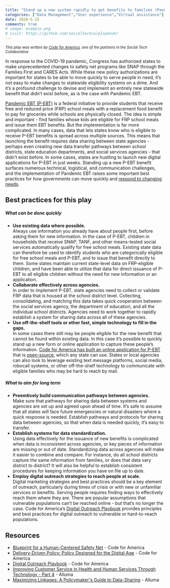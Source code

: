 ```yaml
---
title: "Stand up a new system rapidly to get benefits to families (Pandemic-EBT)"
categories: ["Data Management","User experience","Virtual assistance"]
date: 2020-5-15
comments: true
# image: example.png
# visit: https://github.com/socialtechus/playbook/
---
```


<small><i>This play was written by [Code for America](https://codeforamerica.org/), one of the partners in the Social Tech Collaborative</i></small>

In response to the COVID-19 pandemic, Congress has authorized states to make unprecedented changes to safety net programs like SNAP through the Families First and CARES Acts. While these new policy authorizations are important for states to be able to move quickly to serve people in need, it’s not easy to make changes to statewide eligibility systems on a dime. And it’s a profound challenge to devise and implement an entirely new statewide benefit that didn’t exist before, as is the case with Pandemic EBT. 

[Pandemic EBT (P-EBT)](https://www.fns.usda.gov/snap/state-guidance-coronavirus-pandemic-ebt-pebt) is a federal initiative to provide students that receive free and reduced price (FRP) school meals with a replacement food benefit to pay for groceries while schools are physically closed. The idea is simple and important - find families whose kids are eligible for FRP school meals and issue them EBT benefits. But the implementation is far more complicated. In many cases, data that lets states know who is eligible to receive P-EBT benefits is spread across multiple sources. This means that launching the benefit requires data sharing between state agencies - perhaps even creating new data transfer pathways between school districts, state education departments, and social services agencies - that didn’t exist before. In some cases, states are hustling to launch new digital applications for P-EBT in just weeks. Standing up a new P-EBT benefit surfaces numerous technical, logistical, and communication challenges, and the implementation of Pandemic EBT raises some important best practices for how governments can move quickly and [respond to changing needs](https://www.codeforamerica.org/safetynetblueprint/principles/responsive-to-changing-needs/). 

## Best practices for this play
##### What can be done quickly

* **Use existing data where possible.**<br>
  Always use information you already have about people first, before asking them for new information. In the case of P-EBT, children in households that receive SNAP, TANF, and other means-tested social services automatically qualify for free school meals. Existing state data can therefore be used to identify students who are categorically eligible for free school meals and P-EBT, and to issue that benefit directly to them. Some states maintain current state-level data on FRP-eligible children, and have been able to utilize that data for direct issuance of P-EBT to all eligible children without the need for new information or an application.  
* **Collaborate effectively across agencies.**<br>
  In order to implement P-EBT, state agencies need to collect or validate FRP data that is housed at the school district level. Collecting, consolidating, and matching this data takes quick cooperation between the social services agency, the department of education, and all the individual school districts. Agencies need to work together to rapidly establish a system for sharing data across all of these agencies. 
* **Use off-the-shelf tools or other fast, simple technology to fill in the gaps.**<br>
  In some cases there still may be people eligible for the new benefit that cannot be found within existing data. In this case it’s possible to quickly stand up a new form or online application to capture these people’s information. [Code for America has built an online application for P-EBT](https://www.codeforamerica.org/news/code-for-america-and-u-s-digital-response-partner-to-help-states-reach-families-with-pandemic-ebt) that is [open-source](https://github.com/codeforamerica/pandemic-ebt), which any state can use. States or local agencies can also look to leverage existing text message platforms, social media, robocall systems, or other off-the-shelf technology to communicate with eligible families who may be hard to reach by mail.  

##### What to aim for long term
* **Preemtively build communication pathways between agencies.**<br>
  Make sure that pathways for sharing data between systems and agencies are set up and agreed upon ahead of time. It’s safe to assume that all states will face future emergencies or natural disasters where a quick response is needed. Establish pathways and protocols for sharing data between agencies, so that when data is needed quickly, it’s easy to transfer.
* **Establish systems for data standardization.**<br>
  Using data effectively for the issuance of new benefits is complicated when data is inconsistent across agencies, or key pieces of information are missing or out of date. Standardizing data across agencies will make it easier to combine and compare. For instance, do all school districts capture the same information from families, or does that data vary district to district? It will also be helpful to establish consistent procedures for keeping information you have on file up to date.
* **Employ digital outreach strategies to reach people at scale.**<br>
  Digital marketing strategies and best practices should be a key element of outreach, particularly during times of crisis or with new or unfamiliar services or benefits. Serving people requires finding ways to effectively reach them where they are. There are popular assumptions that vulnerable populations can’t be reached online - but that’s no longer the case. Code for America’s [Digital Outreach Playbook](http://s3-us-west-1.amazonaws.com/codeforamerica-cms1/documents/CfA-Digital-Outreach-Playbook-2018.pdf) provides principles and best practices for digital outreach to vulnerable or hard-to-reach populations.



## Resources

* [Blueprint for a Human-Centered Safety Net](https://www.codeforamerica.org/safetynetblueprint/) - Code for America
* [Delivery-Driven Policy: Policy Designed for the Digital Age](https://www.codeforamerica.org/news/delivery-driven-policy) - Code for America
* [Digital Outreach Playbook](http://s3-us-west-1.amazonaws.com/codeforamerica-cms1/documents/CfA-Digital-Outreach-Playbook-2018.pdf) - Code for America
* [Improving Customer Service in Health and Human Services Through Technology - Part 4](https://www.alluma.org/improving-customer-service-health-and-human-services-through-technology) - Alluma
* [Maximizing Linkages: A Policymaker's Guide to Data-Sharing](https://www.alluma.org/maximizing-linkages-policymakers-guide-data-sharing) - Alluma
